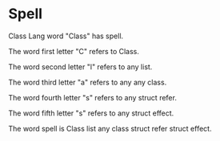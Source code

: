 # Spell

Class Lang word "Class" has spell.

The word first letter "C" refers to Class.

The word second letter "l" refers to any list.

The word third letter "a" refers to any any class.

The word fourth letter "s" refers to any struct refer.

The word fifth letter "s" refers to any struct effect.

The word spell is Class list any class struct refer struct effect.